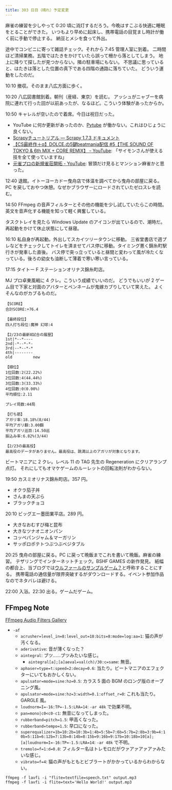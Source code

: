 ```yaml
---
title: 303 日目（晴れ）予定変更
---
```


麻雀の練習を少しやって 0:20 頃に消灯するだろう。今晩はすこぶる快適に睡眠をとることができた。
いつもより早めに起床し、携帯電話の目覚まし時計が働く前に手動で停止する。
納豆とメシを食って外出。

途中でコンビニに寄って雑誌チェック。それから 7:45 管理人室に到着。
二時間ほど清掃業務。五階ではたきをかけていたら誤って柵から落としてしまう。
地上に降りて探したが見つからない。隣の駐車場にもない。
不思議に思っていると、はたきは落とした位置の真下である四階の通路に落ちていた。
どういう運動をしたのだ。

10:10 撤収。そのまま八広方面に歩く。

10:20 八広図書館到着。朝刊（産経、東京）を読む。
アッシュがニャブーを病院に連れて行った回が以前あったが、なるほど。こういう体験があったからか。

10:50 キャレルが空いたので着席。今日は祝日だった。

* YouTube に何か更新があったのか、[Pytube] が働かない。これはひじょうに良くない。
* [Scrapyチュートリアル — Scrapy 1.7.3 ドキュメント](https://doc-ja-scrapy.readthedocs.io/ja/latest/intro/tutorial.html)
* [【CS最終作＋α】DOLCE.の5鍵beatmania配信 &#x23;5【THE SOUND OF TOKYO & 6th MIX + CORE REMIX】 - YouTube](https://www.youtube.com/watch?v=ShrAeac3JOw):
  「サイモンさんが使える技を全て使っていますね」
* [元雀プロの新規雀荘開拓 - YouTube](https://www.youtube.com/watch?v=UzUqMGcTRfk): 冒頭だけ見るとマンション麻雀かと思った。

12:40 退館。イトーヨーカドー曳舟店で体温を調べてから曳舟の部屋に戻る。
PC を戻しておやつ休憩。なぜかブラウザーにロードされていたゼロスレを読む。

14:50 FFmpeg の音声フィルターとその他の機能を少し試していたらこの時間。
英文を音声化する機能を知って軽く興奮している。

タスクトレイを見たら Windows Update のアイコンが出ているので、潮時だ。
再起動をかけて休止状態にして昼寝。

16:10 私自身が再起動。外出してスカイツリータウンに移動。
三省堂書店で週プレなどをチェックしてトイレを済ませてバス停に移動。タイミング悪く錦糸町駅行きが発車した直後。
バス停で突っ立っていると昼間と変わって風が冷たくなっている。後ろの幼女も油断して薄着で寒い寒い言っている。

17:15 タイトー F ステーションオリナス錦糸町店。

MJ プロ卓東風戦に 4 クレ。こういう成績でいいのだ。
どうでもいいが 2 ゲーム目で下家と対面のアバターとペンネームが鬼嫁カブりしていて笑えた。
よくそんなのがカブるものだ。

```text
【SCORE】
合計SCORE:+76.4

【最終段位】
四人打ち段位:魔神 幻球:4

【2/23の最新8試合の履歴】
1st|*--*----
2nd|-*--*-*-
3rd|--*--*-*
4th|--------
old         new

【順位】
1位回数:2(22.22%)
2位回数:4(44.44%)
3位回数:3(33.33%)
4位回数:0(0.00%)
平均順位:2.11

プレイ局数:44局

【打ち筋】
アガリ率:18.18%(8/44)
平均アガリ翻:3.00翻
平均アガリ巡目:14.50巡
振込み率:6.82%(3/44)

【2/23の最高役】
最高役のデータがありません。最高役は、跳満以上のアガリが対象となります。
```

ビートマニアに 2 クレ。レベル 11 の TAG 先生の Regeneration にクリアランプ点灯。
それにしてもオマケゲームのルーレットの回転法則がわからない。

19:50 カスミオリナス錦糸町店。357 円。

* オクラ茄子丼
* さんまの天ぷら
* ブラックチョコ

20:10 ビッグエー墨田業平店。289 円。

* 大きなおむすび梅と昆布
* 大きなツナオニオンパン
* コッペパンジャム＆マーガリン
* サッポロポテトつぶつぶベジタブル

20:25 曳舟の部屋に戻る。PC に戻って晩飯までこれを書いて晩飯。麻雀の練習。
テザリングでインターネットチェック。BSHF GAMES の新作発見。
紙幅の都合上、当ブログでは[ウルファールのサンプルゲーム？][bshf21b]と呼称することにする。
携帯電話の通信量が限界突破するがダウンロードする。イベント参加作品なのでネタバレは避ける。

22:00 入浴。22:30 出る。ゲームだゲーム。

## FFmpeg Note

[FFmpeg Audio Filters Gallery](https://www.vacing.com/ffmpeg_audio_filters/index.html)

* `-af`
  * `acrusher=level_in=8:level_out=18:bits=8:mode=log:aa=1`: 猫の声が汚くなる。
  * `aderivative`: 音が薄くなった？
  * `aintegral`: ブツ……ブツみたいな感じ。
    * `aintegral[a];[a]aeval=val(ch)/30:c=same`: 無音。
  * `aphaser=type=t:speed=2:decay=0.6`: 当たり。ビートマニアのエフェクターにいてもおかしくない。
  * `apulsator=mode=sine:hz=0.5`: カラス 5 面の BGM のロング版のオープニング風。
  * `apulsator=mode=sine:hz=3:width=0.1:offset_r=0`: これも当たり。GARGLE 風。
  * `loudnorm=I=-16:TP=-1.5:LRA=14`: `-ar 48k` で効果不明。
  * `pan=mono|c0<c0-c1`: 無音になってしまった。
  * `rubberband=pitch=1.5`: 甲高くなった。
  * `rubberband=tempo=1.5`: 早口になった。
  * `superequalizer=1b=10:2b=10:3b=1:4b=5:5b=7:6b=5:7b=2:8b=3:9b=4:10b=5:11b=6:12b=7:13b=8:14b=8:15b=9:16b=9:17b=10:18b=10[a];[a]loudnorm=I=-16:TP=-1.5:LRA=14`:
    `-ar 48k` で不明。
  * `tremolo=f=1:d=0.8`: フィルター名はトレモロだがウァアァアァアァみたいな感じ。
  * `vibrato=f=4`: 猫の声がもともとビブラートがかかっているからわからない。

```text
ffmpeg -f lavfi -i "flite=textfile=speech.txt" output.mp3
ffmpeg -f lavfi -i flite=text='Hello World!' output.mp3
```

[bshf21b]: https://wodifes.net/game/show/446
[pytube]: https://pytube.io/en/latest/index.html
